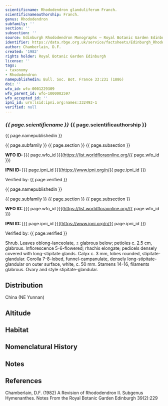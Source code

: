 ```yaml
---
scientificname: Rhododendron glanduliferum Franch.
scientificnameauthorship: Franch.
genus: Rhododendron
subfamily: ''
section: ''
subsection: ''
source: Edinburgh Rhododendron Monographs – Royal Botanic Garden Edinburgh
identifier: https://data.rbge.org.uk/service/factsheets/Edinburgh_Rhododendron_Monographs.xhtml
author: Chamberlain, D.F.
created: '1982'
rights holder: Royal Botanic Garden Edinburgh
license: ''
tags:
- taxonomy
- Rhododendron
namepublishedin: Bull. Soc. Bot. France 33:231 (1886)
doi: ''
wfo_id: wfo-0001229309
wfo_parent_id: wfo-1000002597
wfo_accepted_id: ''
ipni_id: urn:lsid:ipni.org:names:332493-1
verified: null
---
```

### _{{ page.scientificname }}_ {{ page.scientificauthorship }}
 {{ page.namepublishedin }}

{{ page.subfamily }} {{ page.section }} {{ page.subsection }}

**WFO ID:** [{{ page.wfo_id }}](https://list.worldfloraonline.org/{{ page.wfo_id }})

**IPNI ID:** [{{ page.ipni_id }}](https://www.ipni.org/n/{{ page.ipni_id }})

Verified by: {{ page.verified }}

 {{ page.namepublishedin }}

{{ page.subfamily }} {{ page.section }} {{ page.subsection }}

**WFO ID:** [{{ page.wfo_id }}](https://list.worldfloraonline.org/{{ page.wfo_id }})

**IPNI ID:** [{{ page.ipni_id }}](https://www.ipni.org/n/{{ page.ipni_id }})

Verified by: {{ page.verified }}



Shrub. Leaves oblong-lanceolate, ± glabrous below; petioles c. 2.5 cm, glabrous. Inflorescence 5-6-flowered; rhachis elongate; pedicels densely covered with long-stipitate glands. Calyx c. 3 mm, lobes rounded, stipitate-glandular. Corolla 7-8-lobed, funnel-campanulate, densely long-stipitate-glandular on outer surface, white, c. 50 mm. Stamens 14-16, filaments glabrous. Ovary and style stipitate-glandular.

## Distribution
China (NE Yunnan)

## Altitude


## Habitat


## Nomenclatural History

                       
## Notes


## References

Chamberlain, D.F. (1982) A Revision of Rhododendron II. Subgenus Hymenanthes. Notes From the Royal Botanic Garden Edinburgh 39(2):229
